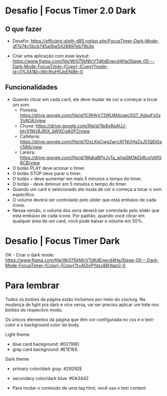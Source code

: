 # Desafio | Focus Timer 2.0 Dark

## O que fazer

- Desafio: https://efficient-sloth-d85.notion.site/FocusTimer-Dark-Mode-df7a74c5bcb745a0be5428897eb79b3e

- Criar uma aplicação com esse layout: https://www.figma.com/file/Wr075kNfcVTdKdEnecd4Ha/Stage-05---Dark-Mode-FocusTimer-(Copy)-(Copy)?node-id=0%3A1&t=IWc9IuHflJpENjBh-0

## Funcionalidades

- Quando clicar em cada card, ele deve mudar de cor e começar a tocar um som.
  - Floresta: https://drive.google.com/file/d/1CRHkV72WUMdcqec5GT_KdsqFz0z3VAOA/view
  - Chuva: https://drive.google.com/file/d/1Ip8xBqAUJ-bty51Wz8JBtX_bWXCgA0P2/view
  - Cafeteria: https://drive.google.com/file/d/1OxLKpCwg2wrxXFNUHgZxJ51QEt0ac5RA/view
  - Lareira: https://drive.google.com/file/d/1MakaBPxJvTa_whaSM3kEbRcxiVd1GRCB/view
- O botão PLAY deve acionar o timer.
- O botão STOP deve parar o timer.
- O botão + deve aumentar em mais 5 minutos o tempo do timer.
- O botão - deve diminuir em 5 minutos o tempo do timer.
- Quando um card é selecionado ele muda de cor e começa a tocar o som específico.
- O volume deverá ser controlado pelo slider que está embaixo de cada ícone.
- Nessa versão, o volume dos sons deverá ser controlado pelo slider que está embaixo de cada ícone. Por padrão, quando você clicar em qualquer área de um card, você pode baixar o volume em 50%.

# Desafio | Focus Timer Dark

OK - Criar o dark mode: https://www.figma.com/file/Wr075kNfcVTdKdEnecd4Ha/Stage-05---Dark-Mode-FocusTimer-(Copy)-(Copy)?t=AGIvPYpIJ48HIaoG-0

# Para lembrar

Todos os botões da página estão incluímos por meio do css/svg. Na mudança de light pra dark e vice versa, vai ser preciso aplicar um hide nos botões do respectivo modo.

Os únicos elementos da página que têm cor configurada no css é o text-color e o background color do body.

Light theme

- blue card background: #02799D
- gray card background: #E1E1E6.

Dark theme

- primary color/dark gray: #29292E
- secondary color/dark blue: #0A3442

- Para mudar o conteúdo de uma tag html, você usa o text content.
